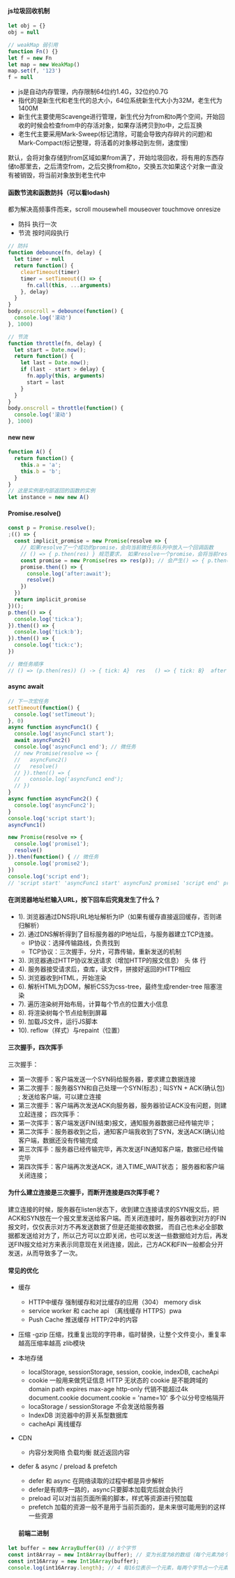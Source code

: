 #### js垃圾回收机制
```javascript
let obj = {}
obj = null

// weakMap 弱引用
function Fn() {}
let f = new Fn
let map = new WeakMap()
map.set(f, '123')
f = null
```
- js是自动内存管理，内存限制64位约1.4G，32位约0.7G
- 指代的是新生代和老生代的总大小，64位系统新生代大小为32M，老生代为1400M
- 新生代主要使用Scavenge进行管理，新生代分为from和to两个空间，开始回收的时候会检查from中的存活对象，如果存活拷贝到to中，之后互换
- 老生代主要采用Mark-Sweep(标记清除，可能会导致内存碎片的问题)和Mark-Compact(标记整理，将活着的对象移动到左侧，速度慢)

默认，会将对象存储到from区域如果from满了，开始垃圾回收，将有用的东西存储to那里去，之后清空from，之后交换from和to，交换五次如果这个对象一直没有被销毁，将当前对象放到老生代中

#### 函数节流和函数防抖（可以看lodash)
都为解决高频事件而来，scroll mousewhell mouseover touchmove onresize
- 防抖 执行一次
- 节流 按时间段执行
```javascript
// 防抖
function debounce(fn, delay) {
  let timer = null
  return function() {
    clearTimeout(timer)
    timer = setTimeout(() => {
      fn.call(this, ...arguments)
    }, delay)
  }
}
body.onscroll = debounce(function() {
  console.log('滚动')
}, 1000)

// 节流
function throttle(fn, delay) {
  let start = Date.now();
  return function() {
    let last = Date.now();
    if (last - start > delay) {
      fn.apply(this, arguments)
      start = last
    }
  }
}
body.onscroll = throttle(function() {
  console.log('滚动')
}, 1000)
```

#### new new
```javascript
function A() {
  return function() {
    this.a = 'a';
    this.b = 'b';
  }
}
// 这是实例是内部返回的函数的实例
let instance = new new A()
```

#### Promise.resolve()
```javascript
const p = Promise.resolve();
;(() => {
  const implicit_promise = new Promise(resolve => {
    // 如果resolve了一个成功的promise，会向当前微任务队列中放入一个回调函数
    // () => { p.then(res) } 规范要求， 如果resolve一个promise，会将当前resolve的promise。then方法放到当前微任务的函数中执行
    const promise = new Promise(res => res(p)); // 会产生() => { p.then(res) }函数，放在微任务队列里
    promise.then(() => {
      console.log('after:await');
      resolve()
    })
  })
  return implicit_promise
})();
p.then(() => {
  console.log('tick:a');
}).then(() => {
  console.log('tick:b');
}).then(() => {
  console.log('tick:c');
})

// 微任务顺序
// () => (p.then(res)) () -> { tick: A}  res   () => { tick: B}  after await   () => { tick: C}
```

#### async await 
```javascript
// 下一次宏任务
setTimeout(function() {
  console.log('setTimeout');
}, 0)
async function asyncFunc1() {
  console.log('asyncFunc1 start');
  await asyncFunc2()
  console.log('asyncFunc1 end'); // 微任务
  // new Promise(resolve => {
  //   asyncFunc2()
  //   resolve()
  // }).then(() => {
  //   console.log('asyncFunc1 end');
  // })
}
async function asyncFunc2() {
  console.log('asyncFunc2');
}
console.log('script start');
asyncFunc1()

new Promise(resolve => {
  console.log('promise1');
  resolve()
}).then(function() { // 微任务
  console.log('promise2');
})
console.log('script end');
// 'script start' 'asyncFunc1 start' asyncFun2 promise1 'script end' promise2  'asyncFunc1 end' setTimeout
```

#### 在浏览器地址栏输入URL，按下回车后究竟发生了什么？
- 1). 浏览器通过DNS将URL地址解析为IP（如果有缓存直接返回缓存，否则递归解析）
- 2). 通过DNS解析得到了目标服务器的IP地址后，与服务器建立TCP连接。
  - IP协议：选择传输路线，负责找到
  - TCP协议：三次握手，分片，可靠传输，重新发送的机制
- 3). 浏览器通过HTTP协议发送请求（增加HTTP的报文信息） 头 体 行
- 4). 服务器接受请求后，查库，读文件，拼接好返回的HTTP相应
- 5). 浏览器收到HTML，开始渲染
- 6). 解析HTML为DOM，解析CSS为css-tree，最终生成render-tree 阻塞渲染
- 7). 遍历渲染树开始布局，计算每个节点的位置大小信息
- 8). 将渲染树每个节点绘制到屏幕
- 9). 加载JS文件，运行JS脚本
- 10). reflow（样式）与repaint（位置）

#### 三次握手，四次挥手
三次握手：
- 第一次握手：客户端发送一个SYN码给服务器，要求建立数据连接
- 第二次握手：服务器SYN和自己处理一个SYN(标志) ; 叫SYN + ACK(确认包) ; 发送给客户端，可以建立连接
- 第三次握手：客户端再次发送ACK向服务器，服务器验证ACK没有问题，则建立起连接；
四次挥手：
- 第一次挥手：客户端发送FIN(结束)报文，通知服务器数据已经传输完毕；
- 第二次挥手：服务器收到之后，通知客户端我收到了SYN，发送ACK(确认)给客户端，数据还没有传输完成
- 第三次挥手：服务器已经传输完毕，再次发送FIN通知客户端，数据已经传输完毕
- 第四次挥手：客户端再次发送ACK，进入TIME_WAIT状态；
服务器和客户端关闭连接；

#### 为什么建立连接是三次握手，而断开连接是四次挥手呢？
建立连接的时候，服务器在listen状态下，收到建立连接请求的SYN报文后，把ACK和SYN放在一个报文里发送给客户端。而关闭连接时，服务器收到对方的FIN报文时，仅仅表示对方不再发送数据了但是还能接收数据， 而自己也未必全部数据都发送给对方了，所以己方可以立即关闭，也可以发送一些数据给对方后，再发送FIN报文给对方来表示同意现在关闭连接，因此，己方ACK和FIN一般都会分开发送，从而导致多了一次。

#### 常见的优化
- 缓存
  - HTTP中缓存 强制缓存和对比缓存的应用（304） memory disk
  - service worker 和 cache api （离线缓存 HTTPS）pwa
  - Push Cache 推送缓存 HTTP/2中的内容
- 压缩
  -gzip 压缩，找重复出现的字符串，临时替换，让整个文件变小，重复率越高压缩率越高 zlib模块
- 本地存储
  - localStorage, sessionStorage, session, cookie, indexDB, cacheApi
  - cookie 一般用来做凭证信息 HTTP 无状态的
    cookie 是不能跨域的  domain path expires max-age http-only  代销不能超过4k
    document.cookie   document.cookie = 'name=10' 多个以分号空格隔开
  - locaStorage / sessionStorage 不会发送给服务器
  - IndexDB 浏览器中的菲关系型数据库
  - cacheApi 离线缓存
- CDN
  - 内容分发网络 负载均衡 就近返回内容
- defer & async / preload & prefetch
  - defer 和 async 在网络读取的过程中都是异步解析
  - defer是有顺序一路的，async只要脚本加载完后就会执行
  - preload 可以对当前页面所需的脚本，样式等资源进行预加载
  - prefetch 加载的资源一般不是用于当前页面的，是未来很可能用到的这样一些资源



  #### 前端二进制

```javascript
let buffer = new ArrayBuffer(8) // 8个字节
const int8Array = new Int8Array(buffer); // 变为长度为8的数组（每个元素为8个字节）
const int16Array = new Int16Array(buffer);
console.log(int16Array.length); // 4 每16位表示一个元素，每两个字节占一个元素
```
  